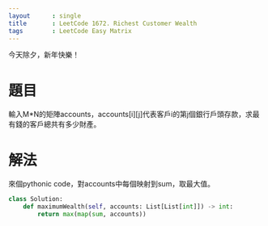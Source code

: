```yaml
---
layout      : single
title       : LeetCode 1672. Richest Customer Wealth
tags 		: LeetCode Easy Matrix
---
```

今天除夕，新年快樂！

# 題目
輸入M*N的矩陣accounts，accounts[i][j]代表客戶i的第j個銀行戶頭存款，求最有錢的客戶總共有多少財產。

# 解法
來個pythonic code，對accounts中每個映射到sum，取最大值。

```python
class Solution:
    def maximumWealth(self, accounts: List[List[int]]) -> int:
        return max(map(sum, accounts))
```
